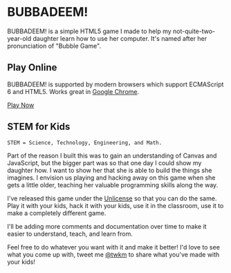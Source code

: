 # BUBBADEEM!

BUBBADEEM! is a simple HTML5 game I made to help my not-quite-two-year-old daughter learn how to use her computer. It's named after her pronunciation of "Bubble Game".

## Play Online

BUBBADEEM! is supported by modern browsers which support ECMAScript 6 and HTML5. Works great in [Google Chrome](https://www.google.com/chrome/browser/desktop/index.html).

[Play Now](https://cdn.rawgit.com/twkm/bubbadeem/3aec7d46/index.html)

## STEM for Kids

```
STEM = Science, Technology, Engineering, and Math.
```

Part of the reason I built this was to gain an understanding of Canvas and JavaScript, but the bigger part was so that one day I could show my daughter how. I want to show her that she is able to build the things she imagines. I envision us playing and hacking away on this game when she gets a little older, teaching her valuable programming skills along the way.

I've released this game under the [Unlicense](http://unlicense.org/) so that you can do the same. Play it with your kids, hack it with your kids, use it in the classroom, use it to make a completely different game.

I'll be adding more comments and documentation over time to make it easier to understand, teach, and learn from.

Feel free to do whatever you want with it and make it better! I'd love to see what you come up with, tweet me [@twkm](https://twitter.com/twkm) to share what you've made with your kids!
